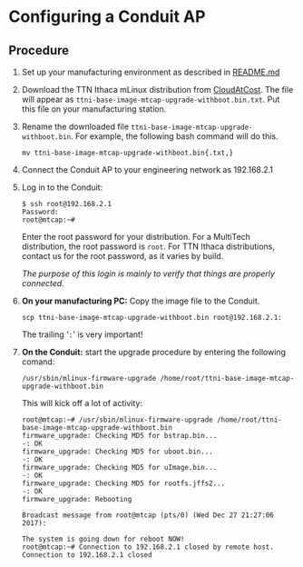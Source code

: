 # Configuring a Conduit AP

## Procedure

1. Set up your manufacturing environment as described in [README.md](README.md#setting-up-your-manufacturing-station)

2. Download the TTN Ithaca mLinux distribution from [CloudAtCost](https://download.cloudatcost.com/download/jm9cwhjbfnni4mnocqna1xq28). The file will appear as `ttni-base-image-mtcap-upgrade-withboot.bin.txt`. Put this file on your manufacturing station.

3. Rename the downloaded file `ttni-base-image-mtcap-upgrade-withboot.bin`.  For example, the following bash command will do this.

   ```shell
   mv ttni-base-image-mtcap-upgrade-withboot.bin{.txt,}
   ```

4. Connect the Conduit AP to your engineering network as 192.168.2.1

5. Log in to the Conduit:

   ```console
   $ ssh root@192.168.2.1
   Password:
   root@mtcap:~#
   ```

   Enter the root password for your distribution. For a MultiTech distribution, the root password is `root`. For TTN Ithaca distributions, contact us for the root password, as it varies by build.

   _The purpose of this login is mainly to verify that things are properly connected._

6. **On your manufacturing PC:** Copy the image file to the Conduit.

   ```shell
   scp ttni-base-image-mtcap-upgrade-withboot.bin root@192.168.2.1:
   ```

   The trailing '`:`' is very important!

7. **On the Conduit:** start the upgrade procedure by entering the following comand:

   ```shell
   /usr/sbin/mlinux-firmware-upgrade /home/root/ttni-base-image-mtcap-upgrade-withboot.bin
   ```

   This will kick off a lot of activity:

   ```console
   root@mtcap:~# /usr/sbin/mlinux-firmware-upgrade /home/root/ttni-base-image-mtcap-upgrade-withboot.bin
   firmware_upgrade: Checking MD5 for bstrap.bin...
   -: OK
   firmware_upgrade: Checking MD5 for uboot.bin...
   -: OK
   firmware_upgrade: Checking MD5 for uImage.bin...
   -: OK
   firmware_upgrade: Checking MD5 for rootfs.jffs2...
   -: OK
   firmware_upgrade: Rebooting

   Broadcast message from root@mtcap (pts/0) (Wed Dec 27 21:27:06 2017):

   The system is going down for reboot NOW!
   root@mtcap:~# Connection to 192.168.2.1 closed by remote host.
   Connection to 192.168.2.1 closed
   ```
